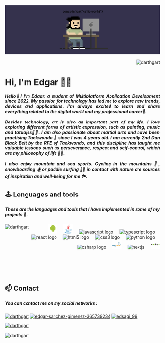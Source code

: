 <img src="banner_dg.jpg"></img>
<p align="right"> <img src="https://komarev.com/ghpvc/?username=darthgart&label=Profile%20views&color=0e75b6&style=flat" alt="darthgart" /> </p>

<h1 align="left">Hi, I'm Edgar 🙋‍♂️ </h1>

<h5 align="justify">Hello👋! I'm Edgar, a student of Multiplatform Application Development since 2022. My passion for technology has led me to explore new trends, devices and applications. I'm always excited to learn and share everything related to the digital world and my professional career👾.
<br></br>
Besides technology, art is also an important part of my life. I love exploring different forms of artistic expression, such as painting, music and tatuajes👨‍🎨. I am also passionate about martial arts and have been practising Taekwondo 🥋 since I was 4 years old. I am currently 2nd Dan Black Belt by the RFE of Taekwondo, and this discipline has taught me valuable lessons such as perseverance, respect and self-control, which are my philosophy of life 🧘‍♂️.
<br></br>
I also enjoy mountain and sea sports. Cycling in the mountains 🚵, snowboarding 🏂 or paddle surfing 🏄‍♂️ in contact with nature are sources of inspiration and well-being for me 🏞️.
</h5>


<h2 align="left"> 🕹️ Lenguages and tools </h2>
<h5 align="left">These are the languages and tools that I have implemented in some of my projects 📲 :</h5>


<div align="right">
    <p><img align="left" src="https://github-readme-stats.vercel.app/api/top-langs?username=darthgart&show_icons=true&locale=en&layout=compact" alt="darthgart" /></p>
  <img src="https://raw.githubusercontent.com/devicons/devicon/master/icons/android/android-original-wordmark.svg" height="30" alt="android" />
  <img width="12" />
  <img src="https://raw.githubusercontent.com/devicons/devicon/master/icons/java/java-original.svg" height="30" alt="java"  /> 
  <img width="12" />
  <img src="https://cdn.jsdelivr.net/gh/devicons/devicon/icons/javascript/javascript-original.svg" height="30" alt="javascript logo"  />
  <img width="12" />
  <img src="https://cdn.jsdelivr.net/gh/devicons/devicon/icons/typescript/typescript-original.svg" height="30" alt="typescript logo"  />
  <img width="12" />
  <img src="https://cdn.jsdelivr.net/gh/devicons/devicon/icons/react/react-original.svg" height="30" alt="react logo"  />
  <img width="12" />
  <img src="https://cdn.jsdelivr.net/gh/devicons/devicon/icons/html5/html5-original.svg" height="30" alt="html5 logo"  />
  <img width="12" />
  <img src="https://cdn.jsdelivr.net/gh/devicons/devicon/icons/css3/css3-original.svg" height="30" alt="css3 logo"  />
  <img width="12" />
  <img src="https://cdn.jsdelivr.net/gh/devicons/devicon/icons/python/python-original.svg" height="30" alt="python logo"  />
  <img width="12" />
  <img src="https://cdn.jsdelivr.net/gh/devicons/devicon/icons/csharp/csharp-original.svg" height="30" alt="csharp logo"  />
  <img width="12" />
  <img src="https://raw.githubusercontent.com/devicons/devicon/master/icons/mysql/mysql-original-wordmark.svg" height="30" alt="mysql" /> 
  <img width="12" />
  <img src="https://cdn.worldvectorlogo.com/logos/nextjs-2.svg" height="30" alt="nextjs"  />
  <img width="12" />
  <img src="https://raw.githubusercontent.com/devicons/devicon/master/icons/nodejs/nodejs-original-wordmark.svg" height="30" alt="nodejs" /> 
</div>


<br><br><br><br>

<h2 align="left"> 📫 Contact </h2>
<h5 align="left">You can contact me on my social networks : </h5>
<p align="left">
<a href="https://twitter.com/darthgart" target="blank"><img align="center" src="https://raw.githubusercontent.com/rahuldkjain/github-profile-readme-generator/master/src/images/icons/Social/twitter.svg" alt="darthgart" height="30" width="40" /></a>
<a href="https://linkedin.com/in/edgar-sanchez-gimenez-365739234" target="blank"><img align="center" src="https://raw.githubusercontent.com/rahuldkjain/github-profile-readme-generator/master/src/images/icons/Social/linked-in-alt.svg" alt="edgar-sanchez-gimenez-365739234" height="30" width="40" /></a>
<a href="https://instagram.com/edsagi_99" target="blank"><img align="center" src="https://raw.githubusercontent.com/rahuldkjain/github-profile-readme-generator/master/src/images/icons/Social/instagram.svg" alt="edsagi_99" height="30" width="40" /></a>
</p>
<p align="left"> <a href="https://twitter.com/darthgart" target="blank"><img src="https://img.shields.io/twitter/follow/darthgart?logo=twitter&style=for-the-badge" alt="darthgart" /></a> </p>
<p><img align="center" src="https://github-readme-streak-stats.herokuapp.com/?user=darthgart&" alt="darthgart" /></p>

